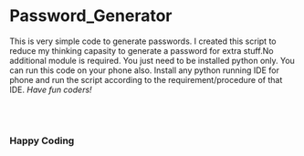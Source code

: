 # Password_Generator

<p>
This is very simple code to generate passwords. I created this script to reduce my thinking capasity to generate a password for extra stuff.No additional module is required. You just need to be installed python only. You can run this code on your phone also. Install any python running IDE for phone and run the script according to the requirement/procedure of that IDE. <i>Have fun coders!</i> 
</p>
<br>
<br>
<h3>Happy Coding</h3>
